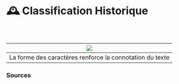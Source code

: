 # 🕰️ Classification Historique

  
### &nbsp;

|![](links/Typo_Semiotic_01_intro_v2.gif) |
|:---:|
| La forme des caractères renforce la connotation du texte           |



### Sources

<!-- - **Prénom Nom**  
  *Titre*, 0000 -->

<!-- [^1]: Adrian Frutiger, *Type, Sign, Symbol*, 1980 -->